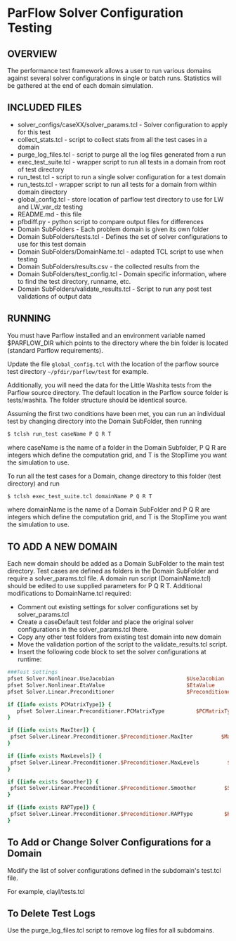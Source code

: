# ParFlow Solver Configuration Testing

## OVERVIEW

 The performance test framework allows a user to run various domains against several solver configurations 
 in single or batch runs. Statistics will be gathered at the end of each domain simulation.


## INCLUDED FILES

 * solver_configs/caseXX/solver_params.tcl - Solver configuration to apply for this test
 * collect_stats.tcl - script to collect stats from all the test cases in a domain
 * purge_log_files.tcl - script to purge all the log files generated from a run
 * exec_test_suite.tcl - wrapper script to run all tests in a domain from root of test directory
 * run_test.tcl - script to run a single solver configuration for a test domain
 * run_tests.tcl - wrapper script to run all tests for a domain from within domain directory
 * global_config.tcl - store location of parflow test directory to use for LW and LW_var_dz testing
 * README.md - this file
 * pfbdiff.py - python script to compare output files for differences
 * Domain SubFolders - Each problem domain is given its own folder
 * Domain SubFolders/tests.tcl - Defines the set of solver configurations to use for this test domain
 * Domain SubFolders/DomainName.tcl - adapted TCL script to use when testing
 * Domain SubFolders/results.csv - the collected results from the
 * Domain SubFolders/test_config.tcl - Domain specific information, where to find the test directory, runname, etc.
 * Domain SubFolders/validate_results.tcl - Script to run any post test validations of output data
 

## RUNNING

 You must have Parflow installed and an environment variable named $PARFLOW_DIR which points to the directory where the 
 bin folder is located (standard Parflow requirements).
 
 Update the file `global_config.tcl` with the location of the parflow source test directory `~/pfdir/parflow/test` for example.
 
 Additionally, you will need the data for the Little Washita tests from the Parflow source directory. The default location
 in the Parflow source folder is tests/washita. The folder structure should be identical source.
 
 Assuming the first two conditions have been met, you can run an individual test by changing directory into the Domain SubFolder,
 then running 
 ```bash
 $ tclsh run_test caseName P Q R T 
 ```
 where caseName is the name of a folder in the Domain Subfolder, P Q R are integers which define the computation grid,
 and T is the StopTime you want the simulation to use. 
 
 To run all the test cases for a Domain, change directory to this folder (test directory) and run 
 ```bash
 $ tclsh exec_test_suite.tcl domainName P Q R T
 ```
 where domainName is the name of a Domain SubFolder and P Q R are integers which define the computation grid,
 and T is the StopTime you want the simulation to use.
 
  

## TO ADD A NEW DOMAIN
 
 Each new domain should be added as a Domain SubFolder to the main test directory. 
 Test cases are defined as folders in the Domain SubFolder and require a solver_params.tcl file.
 A domain run script (DomainName.tcl) should be edited to use supplied parameters for P Q R T.
 Additional modifications to DomainName.tcl required:
 * Comment out existing settings for solver configurations set by solver_params.tcl
 * Create a caseDefault test folder and place the original solver configurations in the solver_params.tcl there.
 * Copy any other test folders from existing test domain into new domain
 * Move the validation portion of the script to the validate_results.tcl script.
 * Insert the following code block to set the solver configurations at runtime:
 ```tcl
 ###Test Settings
pfset Solver.Nonlinear.UseJacobian                       $UseJacobian 
pfset Solver.Nonlinear.EtaValue                          $EtaValue
pfset Solver.Linear.Preconditioner                       $Preconditioner

if {[info exists PCMatrixType]} {
	pfset Solver.Linear.Preconditioner.PCMatrixType          $PCMatrixType
}

if {[info exists MaxIter]} { 
  pfset Solver.Linear.Preconditioner.$Preconditioner.MaxIter         $MaxIter
}

if {[info exists MaxLevels]} { 
  pfset Solver.Linear.Preconditioner.$Preconditioner.MaxLevels         $MaxLevels
}

if {[info exists Smoother]} { 
  pfset Solver.Linear.Preconditioner.$Preconditioner.Smoother         $Smoother
}

if {[info exists RAPType]} {
  pfset Solver.Linear.Preconditioner.$Preconditioner.RAPType          $RAPType
}
```
 
## To Add or Change Solver Configurations for a Domain

Modify the list of solver configurations defined in the subdomain's test.tcl file. 

For example, clayl/tests.tcl


## To Delete Test Logs

Use the purge_log_files.tcl script to remove log files for all subdomains.



